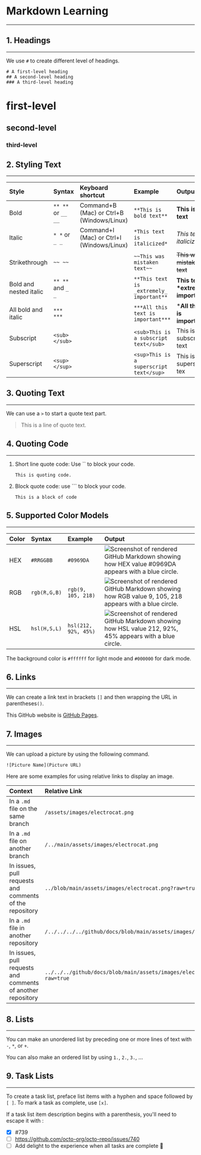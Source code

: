 # Markdown Learning

---

## 1. Headings

---

We use `#` to create different level of headings.

```text
# A first-level heading
## A second-level heading
### A third-level heading
```

# first-level

## second-level

### third-level 

## 2. Styling Text

----

| Style                  | Syntax             | Keyboard shortcut                         | Example                                  | Output                                   |
| :--------------------- | :----------------- | :---------------------------------------- | :--------------------------------------- | :--------------------------------------- |
| Bold                   | `** **` or `__ __` | Command+B (Mac) or Ctrl+B (Windows/Linux) | `**This is bold text**`                  | **This is bold text**                    |
| Italic                 | `* *` or `_ _`     | Command+I (Mac) or Ctrl+I (Windows/Linux) | `*This text is italicized*`              | *This text is italicized*                |
| Strikethrough          | `~~ ~~`            |                                           | `~~This was mistaken text~~`             | ~~This was mistaken text~~               |
| Bold and nested italic | `** **` and `_ _`  |                                           | `**This text is _extremely_ important**` | **This text is \*extremely\* important** |
| All bold and italic    | `*** ***`          |                                           | `***All this text is important***`       | ***All this text is important\***        |
| Subscript              | `<sub> </sub>`     |                                           | `<sub>This is a subscript text</sub>`    | This is a subscript text                 |
| Superscript            | `<sup> </sup>`     |                                           | `<sup>This is a superscript text</sup>`  | This is a superscript tex                |

## 3. Quoting Text

---

We can use a `>` to start a quote text part.

> This is a line of quote text.

## 4. Quoting Code

---

1. Short line quote code: Use `` to block your code.   

   `This is quoting code.`

2. Block quote code: use ``` to block your code.

   ```
   This is a block of code
   ```

## 5. Supported Color Models

---

| Color | Syntax         | Example                | Output                                                       |
| :---- | :------------- | :--------------------- | :----------------------------------------------------------- |
| HEX   | ``#RRGGBB``    | ``#0969DA``            | ![Screenshot of rendered GitHub Markdown showing how HEX value #0969DA appears with a blue circle.](https://docs.github.com/assets/cb-1560/images/help/writing/supported-color-models-hex-rendered.png) |
| RGB   | ``rgb(R,G,B)`` | ``rgb(9, 105, 218)``   | ![Screenshot of rendered GitHub Markdown showing how RGB value 9, 105, 218 appears with a blue circle.](https://docs.github.com/assets/cb-1962/images/help/writing/supported-color-models-rgb-rendered.png) |
| HSL   | ``hsl(H,S,L)`` | ``hsl(212, 92%, 45%)`` | ![Screenshot of rendered GitHub Markdown showing how HSL value 212, 92%, 45% appears with a blue circle.](https://docs.github.com/assets/cb-2068/images/help/writing/supported-color-models-hsl-rendered.png) |

The background color is `#ffffff` for light mode and `#000000` for dark mode.

## 6. Links

---

We can create a link text in brackets `[]` and then wrapping the URL in parentheses`()`. 

This GitHub website is [GitHub Pages](https://docs.github.com/en/get-started/writing-on-github/getting-started-with-writing-and-formatting-on-github/basic-writing-and-formatting-syntax).

## 7. Images

---

We can upload a picture by using the following command.

```
![Picture Name](Picture URL)
```

Here are some examples for using relative links to display an image.

| Context                                                     | Relative Link                                                |
| :---------------------------------------------------------- | :----------------------------------------------------------- |
| In a `.md` file on the same branch                          | `/assets/images/electrocat.png`                              |
| In a `.md` file on another branch                           | `/../main/assets/images/electrocat.png`                      |
| In issues, pull requests and comments of the repository     | `../blob/main/assets/images/electrocat.png?raw=true`         |
| In a `.md` file in another repository                       | `/../../../../github/docs/blob/main/assets/images/electrocat.png` |
| In issues, pull requests and comments of another repository | `../../../github/docs/blob/main/assets/images/electrocat.png?raw=true` |

## 8. Lists

---

You can make an unordered list by preceding one or more lines of text with `-`, `*`, or `+`.

You can also make an ordered list by using `1.`, `2.`, `3.`, ...

## 9. Task Lists

---

To create a task list, preface list items with a hyphen and space followed by `[ ]`. To mark a task as complete, use `[x]`.

If a task list item description begins with a parenthesis, you'll need to escape it with \:

- [x] #739
- [ ] https://github.com/octo-org/octo-repo/issues/740
- [ ] Add delight to the experience when all tasks are complete :tada: